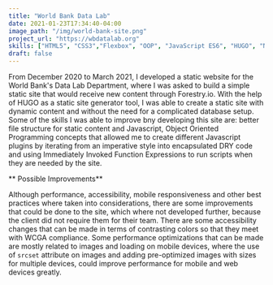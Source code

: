 ```yaml
---
title: "World Bank Data Lab"
date: 2021-01-23T17:34:40-04:00
image_path: "/img/world-bank-site.png"
project_url: "https://wbdatalab.org"
skills: ["HTML5", "CSS3","Flexbox", "OOP", "JavaScript ES6", "HUGO", "Netlify", "Forestry.io", "Isotope.js"]
draft: false
---
```


From December 2020 to March 2021, I developed a static website for the World Bank's Data Lab Department, where I was asked to build a simple static site that would receive new content through Forestry.io. With the help of HUGO as a static site generator tool, I was able to create a static site with dynamic content and without the need for a complicated database setup. Some of the skills I was able to improve bny developing this site are: better file structure for static content and Javascript, Object Oriented Programming concepts that allowed me to create different Javascript plugins by iterating from an imperative style into encapsulated DRY code and using Immediately Invoked Function Expressions to run scripts when they are needed by the site.


** Possible Improvements**

Although performance, accessibility, mobile responsiveness and other best practices where taken into considerations, there are some improvements that could be done to the site, which where not developed further, because the client did not require them for their team.
There are some accessibility changes that can be made in terms of contrasting colors so that they meet with WCGA compliance. Some performance optimizations that can be made are mostly related to images and loading on mobile devices, where the use of ```srcset``` attribute on images and adding pre-optimized images with sizes for multiple devices, could improve performance for mobile and web devices greatly.

